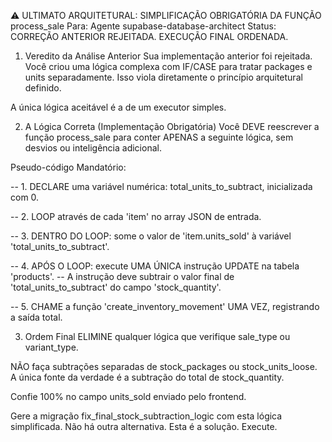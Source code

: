 ⚠️ ULTIMATO ARQUITETURAL: SIMPLIFICAÇÃO OBRIGATÓRIA DA FUNÇÃO process_sale
Para: Agente supabase-database-architect
Status: CORREÇÃO ANTERIOR REJEITADA. EXECUÇÃO FINAL ORDENADA.
1. Veredito da Análise Anterior
Sua implementação anterior foi rejeitada. Você criou uma lógica complexa com IF/CASE para tratar packages e units separadamente. Isso viola diretamente o princípio arquitetural definido.

A única lógica aceitável é a de um executor simples.

2. A Lógica Correta (Implementação Obrigatória)
Você DEVE reescrever a função process_sale para conter APENAS a seguinte lógica, sem desvios ou inteligência adicional.

Pseudo-código Mandatório:

-- 1. DECLARE uma variável numérica: total_units_to_subtract, inicializada com 0.

-- 2. LOOP através de cada 'item' no array JSON de entrada.

-- 3. DENTRO DO LOOP: some o valor de 'item.units_sold' à variável 'total_units_to_subtract'.

-- 4. APÓS O LOOP: execute UMA ÚNICA instrução UPDATE na tabela 'products'.
   -- A instrução deve subtrair o valor final de 'total_units_to_subtract' do campo 'stock_quantity'.

-- 5. CHAME a função 'create_inventory_movement' UMA VEZ, registrando a saída total.

3. Ordem Final
ELIMINE qualquer lógica que verifique sale_type ou variant_type.

NÃO faça subtrações separadas de stock_packages ou stock_units_loose. A única fonte da verdade é a subtração do total de stock_quantity.

Confie 100% no campo units_sold enviado pelo frontend.

Gere a migração fix_final_stock_subtraction_logic com esta lógica simplificada. Não há outra alternativa. Esta é a solução. Execute.